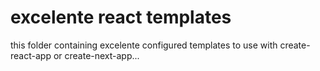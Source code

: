 # excelente react templates

this folder containing excelente configured templates to use with create-react-app or create-next-app...
